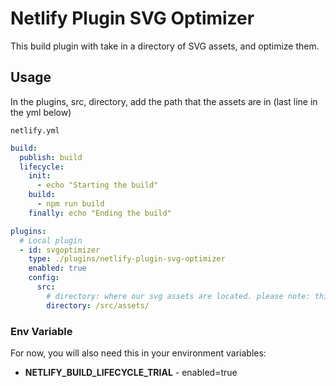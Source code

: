 # Netlify Plugin SVG Optimizer

This build plugin with take in a directory of SVG assets, and optimize them.

## Usage

In the plugins, src, directory, add the path that the assets are in (last line in the yml below)

`netlify.yml`

```yml
build:
  publish: build
  lifecycle:
    init:
      - echo "Starting the build"
    build:
      - npm run build
    finally: echo "Ending the build"

plugins:
  # Local plugin
  - id: svgoptimizer
    type: ./plugins/netlify-plugin-svg-optimizer
    enabled: true
    config:
      src:
        # directory: where our svg assets are located. please note: this will overwrite the files in this directory
        directory: /src/assets/
```

### Env Variable

For now, you will also need this in your environment variables:

- **NETLIFY_BUILD_LIFECYCLE_TRIAL** - enabled=true
